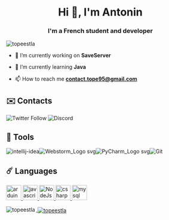<h1 align="center">Hi 👋, I'm Antonin</h1>
<h3 align="center">I'm a French student and developer</h3>

<p align="left"> <img src="https://komarev.com/ghpvc/?username=topeestla&label=Profile%20views&color=0e75b6&style=flat" alt="topeestla" /> </p>

- 🔭 I’m currently working on **SaveServer**

- 🌱 I’m currently learning **Java**

- 📫 How to reach me **contact.tope95@gmail.com**

## ✉️ Contacts
<p align="left">
<img alt="Twitter Follow" src="https://img.shields.io/twitter/follow/TopeEstPasLa?color=%231DA1F2&logo=twitter&style=for-the-badge">  <img alt="Discord" src="https://img.shields.io/badge/DISCORD-TopeEstLa%230001-%237289DA?style=for-the-badge&logo=discord">
  
 ## 🧵 Tools

![intellij-idea](https://user-images.githubusercontent.com/49725253/89103936-dcadc980-d415-11ea-83b7-b7d61050c2d6.png)![Webstorm_Logo svg](https://zupimages.net/up/21/06/egpl.png)![PyCharm_Logo svg](https://user-images.githubusercontent.com/49725253/89103933-dc153300-d415-11ea-8edd-77f114799102.png)![Git](https://www.vectorlogo.zone/logos/git-scm/git-scm-icon.svg)

## ☄️ Languages
<p align="left"> <a href="https://www.arduino.cc/" target="_blank"> <img src="https://cdn.worldvectorlogo.com/logos/arduino-1.svg" alt="arduino" width="40" height="40"/> <a href="https://developer.mozilla.org/en-US/docs/Web/JavaScript" target="_blank"> <img src="https://zupimages.net/up/21/06/bami.png" alt="javascript" width="40" height="40"/> <a href="https://nodejs.org/en/about/" target="_blank"> <img src="https://zupimages.net/up/21/06/79rz.png" alt="NodeJs" width="40" height="40"/> <a href="https://docs.microsoft.com/fr-fr/dotnet/csharp/" target="_blank"> <img src="https://zupimages.net/up/21/06/2m7b.png" alt="csharp" width="40" height="40"/> <a href="https://www.mysql.com/fr/" target="_blank"> <img src="https://zupimages.net/up/21/06/d138.png" alt="mysql" width="40" height="40"/></p>

<p><img align="left" src="https://github-readme-stats.vercel.app/api/top-langs/?username=TopeEstLa&theme=blue-green" alt="topeestla" /></p>

<p>&nbsp;<img align="center" src="https://github-readme-stats.vercel.app/api?username=TopeEstLa&theme=blue-green" alt="topeestla" /></p>
